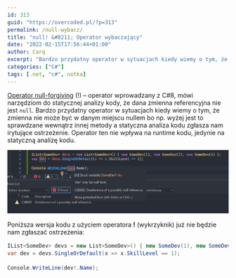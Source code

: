 ```yaml
---
id: 313
guid: "https://overcoded.pl/?p=313"
permalink: /null-wybacz/
title: "null! &#8211; Operator wybaczający"
date: "2022-02-15T17:56:44+01:00"
author: Carq
excerpt: "Bardzo przydatny operator w sytuacjach kiedy wiemy o tym, że zmienna nie może być w danym miejscu nullem bo np.  wyżej jest to sprawdzane wewnątrz innej metody a statyczna analiza kodu zgłasza nam irytujące ostrzeżenie.  Operator ten nie wpływa na runtime kodu, jedynie na statyczną analizę kodu."
categories: ["C#"]
tags: [.net, "c#", notka]
---
```


[Operator null-forgiving](https://docs.microsoft.com/en-us/dotnet/csharp/language-reference/operators/null-forgiving) (!) – operator wprowadzany z C#8, mówi narzędziom do statycznej analizy kody, że dana zmienna referencyjna nie jest `null`. Bardzo przydatny operator w sytuacjach kiedy wiemy o tym, że zmienna nie może być w danym miejscu nullem bo np. wyżej jest to sprawdzane wewnątrz innej metody a statyczna analiza kodu zgłasza nam irytujące ostrzeżenie. Operator ten nie wpływa na runtime kodu, jedynie na statyczną analizę kodu.

![](/assets/posts/null_01.png)

Poniższa wersja kodu z użyciem operatora **!** (wykrzyknik) już nie będzie nam zgłaszać ostrzeżenia:

```csharp
IList<SomeDev> devs = new List<SomeDev>() { new SomeDev(1), new SomeDev(3), new SomeDev(4) };
var dev = devs.SingleOrDefault(x => x.SkillLevel == 1);

Console.WriteLine(dev!.Name);

```
